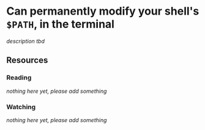 # Can permanently modify your shell's `$PATH`, in the terminal

_description tbd_

## Resources

### Reading

_nothing here yet, please add something_

### Watching

_nothing here yet, please add something_
